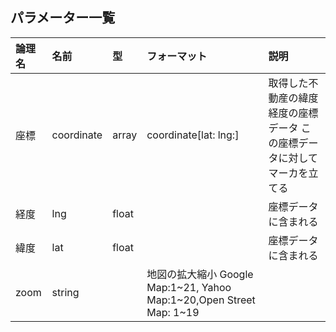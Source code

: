 ## パラメーター一覧  


|論理名|名前|型|フォーマット|説明|
|:---|:---|:---|:---|:---|
|座標|coordinate|array|coordinate[lat: lng:]|取得した不動産の緯度経度の座標データ この座標データに対してマーカを立てる
|経度|lng|float||座標データに含まれる|
|緯度|lat|float||座標データに含まれる|
|zoom|string| |地図の拡大縮小 Google Map:1~21, Yahoo Map:1~20,Open Street Map: 1~19 |